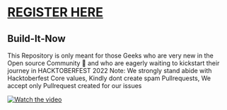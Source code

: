 # <a href="https://hacktoberfest.com/"> REGISTER HERE </a>

## Build-It-Now

This Repository is only meant for those Geeks who are very new in the Open source Community 🤩 and who are eagerly waiting to kickstart their journey in HACKTOBERFEST 2022
Note: We strongly stand abide with Hacktoberfest Core values, Kindly dont create spam Pullrequests, We accept only Pullrequest created for our issues


[![Watch the video](https://user-images.githubusercontent.com/55646472/192406650-4c93f290-1b3b-4730-8fda-e5540dcce3b3.png)](https://www.youtube.com/watch?v=BDUtORDL_k4&t=1s)
